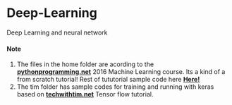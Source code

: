 # Deep-Learning
Deep Learning and neural network


#### **Note**
1. The files in the home folder are acording to the **[pythonprogramming.net](#pythonprogramming.net)** 2016 Machine Learning course. Its a kind of a from scratch tutorial!
Rest of tututorial sample code here **[**Here!**](#https://github.com/pissall20/neural-networks)**
2. The tim folder has sample codes for training and running with keras based on **[techwithtim.net](#techwithtim.net)** Tensor flow tutorial.